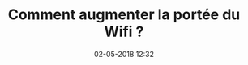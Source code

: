 ---
title: 'Comment augmenter la portée du Wifi ?'
date: '02-05-2018 12:32'
publish_date: '02-05-2018 12:32'
taxonomy:
    category:
        - wifi
    author:
        - Florian
---